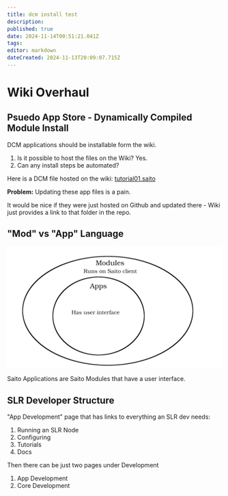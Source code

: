 ```yaml
---
title: dcm install test
description: 
published: true
date: 2024-11-14T00:51:21.041Z
tags: 
editor: markdown
dateCreated: 2024-11-13T20:09:07.715Z
---
```


# Wiki Overhaul


## Psuedo App Store - Dynamically Compiled Module Install

DCM applications should be installable form the wiki.

1. Is it possible to host the files on the Wiki? Yes.
2. Can any install steps be automated?

Here is a DCM file hosted on the wiki: [tutorial01.saito](/tutorial01.saito)

**Problem:** Updating these app files is a pain.

It would be nice if they were just hosted on Github and updated there - Wiki just provides a link to that folder in the repo.

<!--An app can be hosted which fethes and installs from such a link, or installs a user uploaded file for more advanced users wishing to install trustlessly i.e. have access to source code.-->

## "Mod" vs "App" Language

![apps-vs-mods.png](/apps-vs-mods.png)

Saito Applications are Saito Modules that have a user interface.

## SLR Developer Structure

"App Development" page that has links to everything an SLR dev needs:

1. Running an SLR Node
2. Configuring
3. Tutorials
4. Docs

Then there can be just two pages under Development
1. App Development
2. Core Development